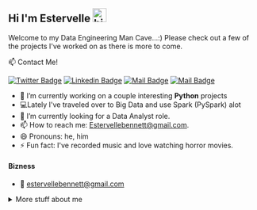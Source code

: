 ## Hi I'm Estervelle <img src="https://user-images.githubusercontent.com/1303154/88677602-1635ba80-d120-11ea-84d8-d263ba5fc3c0.gif" width="28px" alt="hi">

Welcome to my Data Engineering Man Cave...:)  Please check out a few of the projects I've worked on as there is more to come.  

:mailbox: Contact Me!

[![Twitter Badge](https://img.shields.io/badge/-@He_loves_data-1ca0f1?style=flat&labelColor=1ca0f1&logo=twitter&logoColor=white&link=https://twitter.com/he_loves_data)](https://twitter.com/he_loves_data) [![Linkedin Badge](https://img.shields.io/badge/-EstervelleB-0e76a8?style=flat&labelColor=0e76a8&logo=linkedin&logoColor=white)](https://www.linkedin.com/in/estervelleb/) [![Mail Badge](https://img.shields.io/badge/-@he_loves_data-e84393?style=flat&labelColor=e84393&logo=instagram&logoColor=white)](https://instagram.com/he_loves_data) [![Mail Badge](https://img.shields.io/badge/-estervellebennett-c0392b?style=flat&labelColor=c0392b&logo=gmail&logoColor=white)](mailto:estervellebennett@gmail.com)

<!-- TODO: Add last video link -->

- 🔭 I’m currently working on a couple interesting **Python** projects
- :computer:Lately I've traveled over to Big Data and use Spark (PySpark) alot 
- 🤔 I’m currently looking for a Data Analyst role.
- 📫 How to reach me: Estervellebennett@gmail.com.
- 😄 Pronouns: he, him
- ⚡ Fun fact: I've recorded music and  love watching horror movies.


#### Bizness
- :email: estervellebennett@gmail.com



<details>
<summary>
  More stuff about me
</summary>

<br >

I love learning new things!

What I love about Data Engineering!

Building and designing a data infrastructure are processes that involves careful planning, meetings, workshops and discussions.
It's an involved but exciting process to see each piece of the puzzle come together.  Even if something doesn't work, there are always other options. 
I realize that today many organizations use a combination of Kimbal and Inmon models when designing there data warehouse.  The great thing is that it
depends on the organizational needs. 
  
I'm fascinated with working with large amounts of data.  So far 7 million rows have been the largest dataset I've worked with.
I'm fascinated with using a variety of tools(SQL,Python, Bash) to solve problems and automate tasks.
My skills are growing stronger and I try to learn new things from more experienced professionals; therefore,
constructive criticism is welcomed. 


